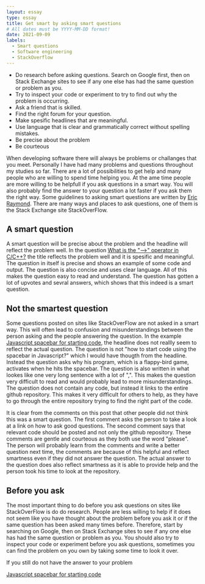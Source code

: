 ```yaml
---
layout: essay
type: essay
title: Get smart by asking smart questions  
# All dates must be YYYY-MM-DD format!
date: 2021-09-09
labels:
  - Smart questions
  - Software engineering 
  - StackOverflow
---
```


- Do research before asking questions. Search on Google first, then on Stack Exchange sites to see if any one else has had the same question or problem as you.
- Try to inspect your code or experiment to try to find out why the problem is occurring.
- Ask a friend that is skilled.
- Find the right forum for your question.
- Make spesific headlines that are meaningful.
- Use language that is clear and grammatically correct without spelling mistakes.
- Be precise about the problem
- Be courteous

When developing software there will always be problems or challanges that you meet. Personally I have had many problems and questions throughout my studies so far. There are a lot of possibilities to get help 
and many people who are willing to spend time helping you. At the ame time people are more willing to be helpfull if you ask questions in a smart way. You will also probably find the answer to your question a lot faster if you ask them the right way. Some guidelines to asking smart questions are written by [Eric Raymond](http://www.catb.org/esr/faqs/smart-questions.html). There are many ways and places to ask questions, one of them is the Stack Exchange site StackOverFlow.

## A smart question 

A smart question will be precise about the problem and the headline will reflect the problem well. In the question
[What is the "-->" operator in C/C++?](https://stackoverflow.com/questions/1642028/what-is-the-operator-in-c-c) the title reflects the problem well and it is spesific and meaningful. The question in itself is precise and shows an example of some code and output. The question is also concise and uses clear language. All of this makes the question easy to read and understand. The question has gotten a lot of upvotes and sevral answers, which shows that this indeed is a smart question.

## Not the smartest question
Some questions posted on sites like StackOverFlow are not asked in a smart way. This will often lead to confusion and misunderstandings between the person asking and the people answering the question. In the example 
[Javascript spacebar for starting code](https://stackoverflow.com/questions/69109867/javascript-spacebar-for-starting-my-code), the headline does not reallly seem to reflect the actual question. The question is not "how to start code using the spacebar in Javascript?" which I would have thougth from the headline. Instead the question asks why his program, which is a flappy-bird game, activates when he hits the spacebar. The question is also written in what lookes like one very long sentence with a lot of ",". This makes the question very difficult to read and would probably lead to more misunderstandings. The question does not contain any code, but instead it links to the entire github repository. This makes it very difficult for others to help, as they have to go through the entire repository trying to find the right part of the code. 

It is clear from the comments on this post that other people did not think this was a smart question. The first comment asks the person to take a look at a link on how to ask good questions. The second comment says that relevant code should be posted and not only the github repository. These comments are gentle and courteous as they both use the word "please". The person will probably learn from the comments and write a better question next time, the comments are because of this helpful and reflect smartness even if they did not answer the question. The actual answer to the question does also reflect smartness as it is able to provide help and the person took his time to look at the repository.


## Before you ask
The most important thing to do before you ask questions on sites like StackOverFlow is do do research. People are less willing to help if it does not seem like you have thought about the problem before you ask it or if the same question has been asked many times before. Therefore, start by searching on Google, then on Stack Exchange sites to see if any one else has had the same question or problem as you. You should also try to inspect your code or experiment before you ask questions, sometimes you can find the problem on you own by taking some time to look it over.

If you still do not have the answer to your problem 



[Javascript spacebar for starting code](https://stackoverflow.com/questions/69109867/javascript-spacebar-for-starting-my-code)




